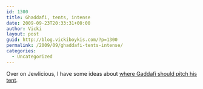 ```yaml
---
id: 1300
title: Ghaddafi, tents, intense
date: 2009-09-23T20:33:31+00:00
author: Vicki
layout: post
guid: http://blog.vickiboykis.com/?p=1300
permalink: /2009/09/ghaddafi-tents-intense/
categories:
  - Uncategorized
---
```

Over on Jewlicious, I have some ideas about [where Gaddafi should pitch his tent](http://www.jewlicious.com/author/vicki/).